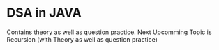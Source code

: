 # DSA in JAVA
Contains theory as well as question practice.
Next Upcomming Topic is Recursion (with Theory as well as question practice)
